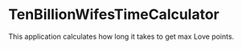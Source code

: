 # TenBillionWifesTimeCalculator
This application calculates how long it takes to get max Love points.

